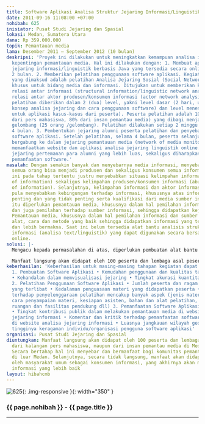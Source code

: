 ```yaml
---
title: Software Aplikasi Analisa Struktur Jejaring Informasi/Linguistik
date: 2011-09-16 11:08:00 +07:00
nohibah: 625
inisiator: Pusat Studi Jejaring dan Spasial
lokasi: Medan, Sumatera Utara
dana: Rp 359.000.000
topik: Pemantauan media
lama: Desember 2011 – September 2012 (10 bulan)
deskripsi: 'Proyek ini dilakukan untuk meningkatkan kemampuan analisa informasi untuk
  kepentingan pemantauan media. Hal ini dilakukan dengan: 1. Membuat aplikasi analisa
  jejaring informasi/linguistik berbasis Java yang tersedia secara online. Masa pembuatan
  2 bulan. 2. Memberikan pelatihan penggunaan software aplikasi. Kegiatan pelatihan
  yang dimaksud adalah pelatihan Analisa Jejaring Sosial (Social Network Analysis/SNA),
  khusus untuk bidang media dan informasi. Ditujukan untuk memberikan kemampuan analisa
  relasi antar informasi (structural information/linguistic network analysis), dan
  relasi antar aktor produsen/konsumen informasi (actor network analysis). Materi
  pelatihan diberikan dalam 2 (dua) level, yakni level dasar (2 hari, untuk pengenalan
  konsep analisa jejaring dan cara penggunaan software) dan level menengah (2 hari,
  untuk aplikasi kasus-kasus dari peserta). Peserta pelatihan adalah 100 orang (20%
  dari pers mahasiswa, 80% dari insan pemantau media) yang dibagi menjadi 4 (empat)
  gelombang (25 orang /gelombang). Pelatihan dilakukan setiap 2 minggu sekali, selama
  4 bulan. 3. Pembentukan jejaring alumni peserta pelatihan dan penyebarluasan pengguanaan
  software aplikasi. Setelah pelatihan, selama 4 bulan, peserta selanjutnya diajak
  bergabung ke dalam jejaring pemantauan media (network of media monitoring) dengan
  memanfaatkan website dan aplikasi analisa jejaring linguistik online. Dengan bermodalkan
  jejaring pertemanan para alumni yang lebih luas, sekaligus diharapkan untuk penyebarluasan
  pemanfaatan software.'
masalah: Dengan semakin banyak dan menyebarnya media informasi, menyebabkan hampir
  semua orang bisa menjadi produsen dan sekaligus konsumen semua informasi. Kondisi
  ini pada tahap tertentu justru menyebabkan situasi kelimpahan informasi (abundance
  of information) sekaligus kelimpahan produsen/konsumen informasi (abundance of actors
  of information). Selanjutnya, kelimpahan informasi dan aktor informasi justru dapat
  pula menyebabkan kebingungan terhadap informasi, khususnya atas informasi mana yang
  penting dan yang tidak penting serta kualifikasi dari media sumber informasi. Untuk
  itu diperlukan pemantauan media, khususnya dalam hal pemilahan informasi yang diterima
  dan juga pemilahan terhadap sumber informasi, sehingga didapatkan kejernihan informasi.
  Pemantauan media, khususnya dalam hal pemilahan informasi dan sumber informasi membutuhkan
  alat, cara dan metode yang baik sehingga didapatkan informasi yang telah tersaring
  dan lebih bermakna. Saat ini belum tersedia alat bantu analisis struktur jejaring
  informasi (analisa text/linguistik) yang dapat digunakan secara bersama di media
  online.
solusi: |-
  Mengacu kepada permasalahan di atas, diperlukan pembuatan alat bantu (tools) analisis struktur jejaring informasi, serta keterampilan (metodologi) untuk melakukan pemilahan informasi dalam rangka pemantauan media. Alat bantu dan metodologi ini nantinya dapat memetakan, memvisualkan dan menganalisis ratusan hingga bahkan ribuan aktor dan relasi antar aktor informasi, dan membentuk jejaring dari jejaring (network of network) yang terus semakin meluas. Alat bantu analisis ini nantinya akan disediakan secara gratis di website analisis jejaring linguistik, sehingga dapat dimanfaatkan oleh seluas mungkin kalangan. Sebelum alat bantu software di-launching, perlu dipersiapkan kemampuan dan keterampilan untuk menggunakannya. Untuk itu diperlukan pelatihan kepada pihak-pihak terkait pemantauan media. Pelatihan ini diawali dengan peserta dari Kota Medan dan sekitarnya. Selanjutnya, dengan jejaring pertemanan yang ada, diharapkan penyebarluasan pemanfaatan software ini akan semakin cepat dilakukan hingga skala yang lebih luas.

  Manfaat langsung akan didapat oleh 100 peserta dan lembaga asal peserta dari kalangan pers mahasiswa, maupun dari insan pemantau media di Medan dan sekitarnya. Secara bertahap hal ini menyebar dan bermanfaat bagi komunitas pemantau media lainnya di luar Medan. Selanjutnya, secara tidak langsung, manfaat akan didapatkan pula oleh masyarakat umum sebagai konsumen informasi, yang akhirnya akan mendapatkan informasi yang lebih baik
keberhasilan: 'Keberhasilan untuk masing-masing tahapan kegiatan dapat diukur dengan:
  1. Pembuatan Software Aplikasi • Kemudahan penggunaan dan kualitas tampilan aplikasi
  • Kehandalan dalam memvisualisasi jejaring • Tingkat akurasi kuantitatif hasil analisa
  2. Pelatihan Penggunaan Software Aplikasi • Jumlah peserta dan ragam organisasi
  yang terlibat • Kedalaman penguasaan materi yang didapatkan peserta • Respon peserta
  terhadap penyelenggaraan pelatihan mencakup banyak aspek (jenis materi pelatihan,
  cara penyampaian materi, kesiapan asisten, bahan dan alat pelatihan, kenyamanan
  ruangan dan fasilitas pendukung dll) 3. Pemanfaatan Software Aplikasi di Media Online
  • Tingkat kontribusi publik dalam melakukan pemantauan media di website analisa
  jejaring informasi • Komentar dan kritik terhadap pemanfaatan software yang tampil
  di website analisa jejaring informasi • Luasnya jangkauan wilayah geografis dan
  tingginya keragaman individu/organisasi pengguna software aplikasi'
organisasi: Pusat Studi Jejaring dan Spasial
diuntungkan: Manfaat langsung akan didapat oleh 100 peserta dan lembaga asal peserta
  dari kalangan pers mahasiswa, maupun dari insan pemantau media di Medan dan sekitarnya.
  Secara bertahap hal ini menyebar dan bermanfaat bagi komunitas pemantau media lainnya
  di luar Medan. Selanjutnya, secara tidak langsung, manfaat akan didapatkan pula
  oleh masyarakat umum sebagai konsumen informasi, yang akhirnya akan mendapatkan
  informasi yang lebih baik
layout: hibahcmb
---
```


![625](/static/img/hibahcmb/625.png){: .img-responsive }{: width="350" }

### {{ page.nohibah }} - {{ page.title }}

---
